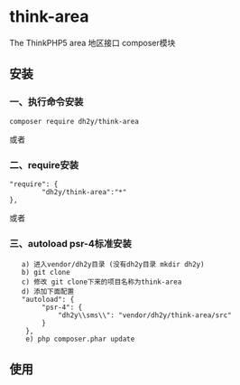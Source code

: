 # think-area
The ThinkPHP5 area
地区接口 composer模块
## 安装

### 一、执行命令安装
```
composer require dh2y/think-area
```

或者

### 二、require安装
```
"require": {
        "dh2y/think-area":"*"
},
```

或者
###  三、autoload psr-4标准安装
```
   a) 进入vendor/dh2y目录 (没有dh2y目录 mkdir dh2y)
   b) git clone 
   c) 修改 git clone下来的项目名称为think-area
   d) 添加下面配置
   "autoload": {
        "psr-4": {
            "dh2y\\sms\\": "vendor/dh2y/think-area/src"
        }
    },
    e) php composer.phar update
```


## 使用
